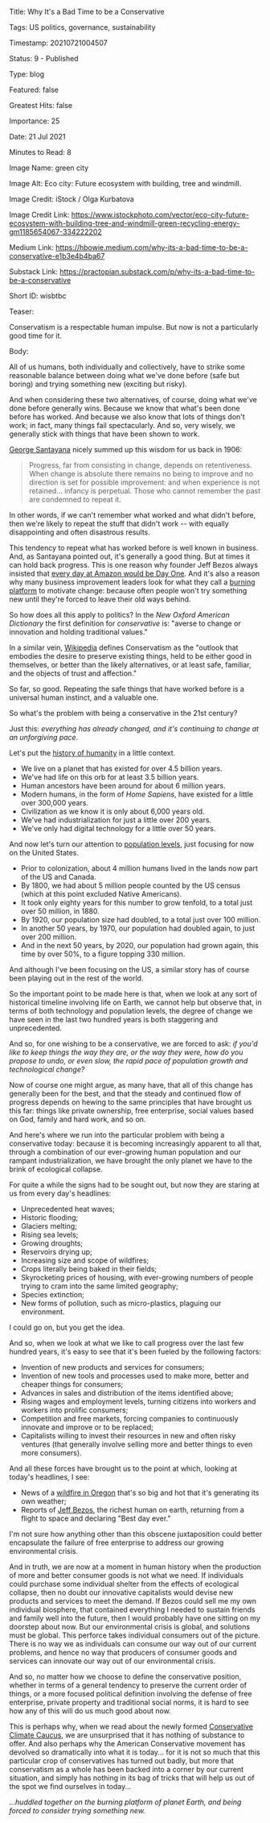 Title:  Why It's a Bad Time to be a Conservative

Tags:   US politics, governance, sustainability

Timestamp: 20210721004507

Status: 9 - Published

Type:   blog

Featured: false

Greatest Hits: false

Importance: 25

Date:   21 Jul 2021

Minutes to Read: 8

Image Name: green city

Image Alt: Eco city: Future ecosystem with building, tree and windmill.

Image Credit: iStock / Olga Kurbatova

Image Credit Link: https://www.istockphoto.com/vector/eco-city-future-ecosystem-with-building-tree-and-windmill-green-recycling-energy-gm1185654067-334222202

Medium Link: https://hbowie.medium.com/why-its-a-bad-time-to-be-a-conservative-e1b3e4b4ba67

Substack Link: https://practopian.substack.com/p/why-its-a-bad-time-to-be-a-conservative

Short ID: wisbtbc

Teaser: 

Conservatism is a respectable human impulse. But now is not a particularly good time for it.  


Body: 

All of us humans, both individually and collectively, have to strike some reasonable balance between doing what we've done before (safe but boring) and trying something new (exciting but risky). 

And when considering these two alternatives, of course, doing what we've done before generally wins. Because we know that what's been done before has worked. And because we also know that lots of things don't work; in fact, many things fail spectacularly. And so, very wisely, we generally stick with things that have been shown to work. 

[George Santayana][gs] nicely summed up this wisdom for us back in 1906:

> Progress, far from consisting in change, depends on retentiveness. When change is absolute there remains no being to improve and no direction is set for possible improvement: and when experience is not retained... infancy is perpetual. Those who cannot remember the past are condemned to repeat it.

In other words, if we can't remember what worked and what didn't before, then we're likely to repeat the stuff that didn't work -- with equally disappointing and often disastrous results.  

This tendency to repeat what has worked before is well known in business. And, as Santayana pointed out, it's generally a good thing. But at times it can hold back progress. This is one reason why founder Jeff Bezos always insisted that [every day at Amazon would be Day One][day1]. And it's also a reason why many business improvement leaders look for what they call a [burning platform][burn] to motivate change: because often people won't try something new until they're forced to leave their old ways behind. 

So how does all this apply to politics? In the *New Oxford American Dictionary* the first definition for *conservative* is: "averse to change or innovation and holding traditional values." 

In a similar vein, [Wikipedia][wiki] defines Conservatism as the "outlook that embodies the desire to preserve existing things, held to be either good in themselves, or better than the likely alternatives, or at least safe, familiar, and the objects of trust and affection."

So far, so good. Repeating the safe things that have worked before is a universal human instinct, and a valuable one. 

So what's the problem with being a conservative in the 21st century?

Just this: *everything has already changed, and it's continuing to change at an unforgiving pace*. 

Let's put the [history of humanity][hhist] in a little context. 

* We live on a planet that has existed for over 4.5 billion years.  
* We've had life on this orb for at least 3.5 billion years. 
* Human ancestors have been around for about 6 million years. 
* Modern humans, in the form of *Home Sapiens*, have existed for a little over 300,000 years. 
* Civilization as we know it is only about 6,000 years old. 
* We've had industrialization for just a little over 200 years. 
* We've only had digital technology for a little over 50 years. 

And now let's turn our attention to [population levels][uspop], just focusing for now on the United States. 

* Prior to colonization, about 4 million humans lived in the lands now part of the US and Canada. 
* By 1800, we had about 5 million people counted by the US census (which at this point excluded Native Americans). 
* It took only eighty years for this number to grow tenfold, to a total just over 50 million, in 1880. 
* By 1920, our population size had doubled, to a total just over 100 million. 
* In another 50 years, by 1970, our population had doubled again, to just over 200 million. 
* And in the next 50 years, by 2020, our population had grown again, this time by over 50%, to a figure topping 330 million. 

And although I've been focusing on the US, a similar story has of course been playing out in the rest of the world. 

So the important point to be made here is that, when we look at any sort of historical timeline involving life on Earth, we cannot help but observe that, in terms of both technology and population levels, the degree of change we have seen in the last two hundred years is both staggering and unprecedented. 

And so, for one wishing to be a conservative, we are forced to ask: *if you'd like to keep things the way they are, or the way they were, how do you propose to undo, or even slow, the rapid pace of population growth and technological change?* 

Now of course one might argue, as many have, that all of this change has generally been for the best, and that the steady and continued flow of progress depends on hewing to the same principles that have brought us this far: things like private ownership, free enterprise, social values based on God, family and hard work, and so on. 

And here's where we run into the particular problem with being a conservative today: because it is becoming increasingly apparent  to all that, through a combination of our ever-growing human population and our rampant industrialization, we have brought the only planet we have to the brink of ecological collapse. 

For quite a while the signs had to be sought out, but now they are staring at us from every day's headlines:

* Unprecedented heat waves;
* Historic flooding;
* Glaciers melting;
* Rising sea levels;
* Growing droughts;
* Reservoirs drying up;
* Increasing size and scope of wildfires;
* Crops literally being baked in their fields;
* Skyrocketing prices of housing, with ever-growing numbers of people trying to cram into the same limited geography;
* Species extinction;
* New forms of pollution, such as micro-plastics, plaguing our environment. 

I could go on, but you get the idea. 

And so, when we look at what we like to call progress over the last few hundred years, it's easy to see that it's been fueled by the following factors:

* Invention of new products and services for consumers;
* Invention of new tools and processes used to make more, better and cheaper things for consumers;
* Advances in sales and distribution of the items identified above;
* Rising wages and employment levels, turning citizens into workers and workers into prolific consumers;
* Competition and free markets, forcing companies to continuously innovate and improve or to be replaced;
* Capitalists willing to invest their resources in new and often risky ventures (that generally involve selling more and better things to even more consumers). 

And all these forces have brought us to the point at which, looking at today's headlines, I see:

* News of a [wildfire in Oregon][bootleg] that's so big and hot that it's generating its own weather;
* Reports of [Jeff Bezos][bezos], the richest human on earth, returning from a flight to space and declaring "Best day ever."

I'm not sure how anything other than this obscene juxtaposition could better encapsulate the failure of free enterprise to address our growing environmental crisis.

And in truth, we are now at a moment in human history when the production of more and better consumer goods is not what we need. If individuals could purchase some individual shelter from  the effects of ecological collapse, then no doubt our innovative capitalists would devise new products and services to meet the demand. If Bezos could sell me my own individual biosphere, that contained everything I needed to sustain friends and family well into the future, then I would probably have one sitting on my doorstep about now. But our environmental crisis is global, and solutions must be global. This perforce takes individual consumers out of the picture. There is no way we as individuals can consume our way out of our current problems, and hence no way that producers of consumer goods and services can innovate our way out of our environmental crisis. 

And so, no matter how we choose to define the conservative position, whether in terms of a general tendency to preserve the current order of things, or a more focused political definition involving the defense of free enterprise, private property and traditional social norms, it is hard to see how any of this will do us much good about now. 

This is perhaps why, when we read about the newly formed [Conservative Climate Caucus][ccc], we are unsurprised that it has nothing of substance to offer. And also perhaps why the American Conservative movement has devolved so dramatically into  what it is today... for it is not so much that this particular crop of conservatives has turned out badly, but more that conservatism as a whole has been backed into a corner by our current situation, and simply has nothing in its bag of tricks that will help us out of the spot we find ourselves in today...

*...huddled together on the burning platform of planet Earth, and being forced to consider trying something new.*

[bezos]: https://www.nytimes.com/2021/07/20/science/bezos-blue-origin-space.html

[bootleg]: https://www.nytimes.com/2021/07/19/climate/bootleg-wildfire-weather.html

[burn]: https://www.inc.com/soren-kaplan/4-steps-to-create-a-burning-platform-to-motivate-change.html

[ccc]: https://curtis.house.gov/conservative-climate-caucus/

[day1]: https://www.inc.com/thomas-koulopoulos/jeff-bezos-just-shared-his-secret-for-amazons-success-and-yours-as-well.html?cid=search

[gs]: ../../authors/george-santayana.html

[hhist]: https://www.universetoday.com/38125/how-long-have-humans-been-on-earth/

[uspop]: https://en.wikipedia.org/wiki/Demographic_history_of_the_United_States

[wiki]: https://en.wikipedia.org/wiki/Conservatism

[wrights]: https://airandspace.si.edu/exhibitions/wright-brothers/online/fly/1899/fundamentals.cfm
